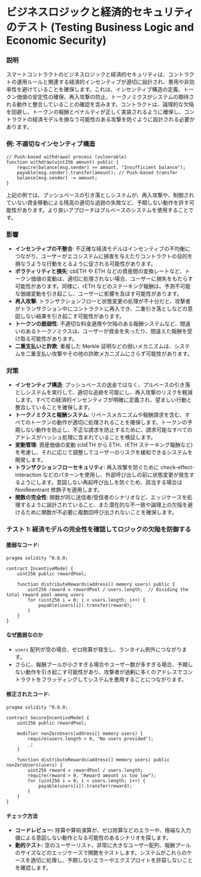 # ビジネスロジックと経済的セキュリティのテスト (Testing Business Logic and Economic Security)

### **説明**

スマートコントラクトのビジネスロジックと経済的セキュリティは、コントラクトの運用ルールと関連する経済的インセンティブが適切に設計され、悪用や非効率性を避けていることを確保します。これは、インセンティブ構造の定義、トークン価値の安定性の確保、再入攻撃の防止、トークノミクスがシステムの期待される動作と整合していることの確認を含みます。コントラクトは、論理的な欠陥を回避し、トークンの報酬とペナルティが正しく実装されるように確保し、コントラクトの経済モデルを損なう可能性のある攻撃を防ぐように設計される必要があります。

### **例: 不適切なインセンティブ構造**

```solidity
// Push-based withdrawal process (vulnerable)
function withdraw(uint256 amount) public {
    require(balance[msg.sender] >= amount, "Insufficient balance");
    payable(msg.sender).transfer(amount); // Push-based transfer
    balance[msg.sender] -= amount;
}
```

上記の例では、プッシュベースの引き落としシステムが、再入攻撃や、制御されていない資金移動による残高の適切な追跡の失敗など、予期しない動作を許す可能性があります。より良いアプローチはプルベースのシステムを使用することです。

### **影響**

- **インセンティブの不整合**: 不正確な経済モデルはインセンティブの不均衡につながり、ユーザーがエコシステムに損害を与えたりコントラクトの目的を損なうような行動をとるように促される可能性があります。
- **ボラティリティと損失**: cbETH や ETH などの資産間の変換レートなど、トークン価値の変動は、適切に処理されない場合、ユーザーに損失をもたらす可能性があります。同様に、rETH などのステーキング報酬は、予測不可能な価値変動を引き起こし、ユーザーに影響を及ぼす可能性があります。
- **再入攻撃**: トランザクションフローと状態変更の処理が不十分だと、攻撃者がトランザクション中にコントラクトに再入でき、二重引き落としなどの意図しない結果を引き起こす可能性があります。
- **トークンの脆弱性**: 不適切な料金適用や欠陥のある報酬システムなど、間違いのあるトークノミクスは、ユーザーが資金を失ったり、間違えた報酬を受け取る可能性があります。
- **二重支払いと詐欺**: 重複した Merkle 証明などの弱いメカニズムは、システムを二重支払い攻撃やその他の詐欺メカニズムにさらず可能性があります。

### **対策**

- **インセンティブ構造**: プッシュベースの送金ではなく、プルベースの引き落としシステムを実行して、適切な追跡を可能にし、再入攻撃のリスクを軽減します。すべての経済的インセンティブが明確に定義され、望ましい行動と整合していることを確保します。
- **トークノミクスと報酬システム**: リベースメカニズムや報酬請求を含む、すべてのトークンの動作が適切に処理されることを確保します。トークンの予期しない動作を防止し、不正な請求を防止するために、請求可能なすべてのアドレスがハッシュ処理に含まれていることを検証します。
- **変動管理**: 資産価値の変動 (cbETH から ETH、rETH ステーキング報酬など) を考慮し、それに応じて調整してユーザーのリスクを緩和できるシステムを開発します。
- **トランザクションフローセキュリティ**: 再入攻撃を防ぐために check-effect-interaction などのパターンを使用し、外部呼び出しの前に状態変更が発生するようにします。意図しない再起呼び出しを防ぐため、該当する場合は NonReentrant 修飾子を適用します。
- **関数の完全性**: 関数が同じ送信者/受信者のシナリオなど、エッジケースを処理するように設計されていること、また潜在的な不一致や論理上の欠陥を避けるために関数が不必要に複数回呼び出されないことを確保します。



### **テスト 1: 経済モデルの完全性を確認してロジックの欠陥を防御する**

#### 脆弱なコード:
```solidity
pragma solidity ^0.8.0;

contract IncentiveModel {
    uint256 public rewardPool;
    
    function distributeRewards(address[] memory users) public {
        uint256 reward = rewardPool / users.length;  // Dividing the total reward pool among users
        for (uint256 i = 0; i < users.length; i++) {
            payable(users[i]).transfer(reward);
        }
    }
}
```
#### **なぜ脆弱なのか**
- `users` 配列が空の場合、ゼロ除算が発生し、ランタイム例外につながります。
- さらに、報酬プールが小さすぎる場合やユーザー数が多すぎる場合、予期しない動作を引き起こす可能性があり、攻撃者が過剰に多くのアドレスでコントラクトをフラッディングしてシステムを悪用することにつながります。

#### 修正されたコード:

```solidity
pragma solidity ^0.8.0;

contract SecureIncentiveModel {
    uint256 public rewardPool;
    
    modifier nonZeroUsers(address[] memory users) {
        require(users.length > 0, "No users provided");
        _;
    }

    function distributeRewards(address[] memory users) public nonZeroUsers(users) {
        uint256 reward = rewardPool / users.length;
        require(reward > 0, "Reward amount is too low");
        for (uint256 i = 0; i < users.length; i++) {
            payable(users[i]).transfer(reward);
        }
    }
}
```

#### **チェック方法**
- **コードレビュー:** 除算や算術演算が、ゼロ除算などのエラーや、極端な入力値による意図しない動作となる可能性のあるシナリオを探します。
- **動的テスト:** 空のユーザーリスト、非常に大きなユーザー配列、報酬プールのサイズなどのエッジケースで関数をテストします。システムがこれらのケースを適切に処理し、予期しないエラーやエクスプロイトを許容しないことを確認します。
